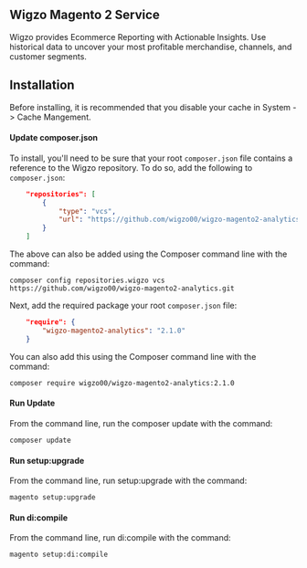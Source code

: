 ## Wigzo Magento 2 Service

Wigzo provides Ecommerce Reporting with Actionable Insights.  Use historical data to uncover your most profitable merchandise, channels, and customer segments.

## Installation

Before installing, it is recommended that you disable your cache in System -> Cache Mangement.

#### Update composer.json
To install, you'll need to be sure that your root `composer.json` file contains a reference to the Wigzo repository.  To do so, add the following to `composer.json`:

```json
    "repositories": [
        {
            "type": "vcs",                                                                                                              
            "url": "https://github.com/wigzo00/wigzo-magento2-analytics.git"
        }
    ]
```

The above can also be added using the Composer command line with the command:

    composer config repositories.wigzo vcs https://github.com/wigzo00/wigzo-magento2-analytics.git

Next, add the required package your root `composer.json` file:

```json
    "require": {
        "wigzo-magento2-analytics": "2.1.0"
    }
```

You can also add this using the Composer command line with the command:

    composer require wigzo00/wigzo-magento2-analytics:2.1.0

#### Run Update
From the command line, run the composer update with the command:

    composer update

#### Run setup:upgrade
From the command line, run setup:upgrade with the command:

    magento setup:upgrade

#### Run di:compile
From the command line, run di:compile with the command:

    magento setup:di:compile
